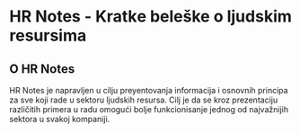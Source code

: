 # HR Notes - Kratkе beleške o ljudskim resursima

## O HR Notes

HR Notes je napravljen u cilju preyentovanja informacija i osnovnih principa za sve koji rade u sektoru ljudskih resursa. Cilj je da se kroz prezentaciju različitih primera u radu omogući bolje funkcionisanje jednog od najvažnijih sektora u svakoj kompaniji.

